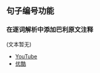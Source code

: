 ## 句子编号功能
### 在逐词解析中添加巴利原文注释
(文本暂无)
- [YouTube](https://youtu.be/phRFoQbAh8s "按住Ctrl键点开")
- [优酷](https://v.youku.com/v_show/id_XNDgwOTg4OTA0NA==.html "按住Ctrl键点开")